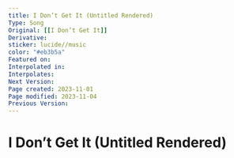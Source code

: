 ```yaml
---
title: I Don’t Get It (Untitled Rendered)
Type: Song
Original: [[I Don’t Get It]]
Derivative: 
sticker: lucide//music
color: "#eb3b5a"
Featured on: 
Interpolated in: 
Interpolates: 
Next Version: 
Page created: 2023-11-01
Page modified: 2023-11-04
Previous Version: 
---
```


# I Don’t Get It (Untitled Rendered)
